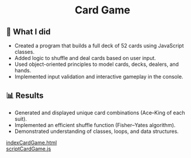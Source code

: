 <div id="user-content-toc"> 
  <ul align="center" style="list-style: none;"> 
    <summary > 
      <h1> Card Game </h1> 
    </summary> 
  </ul> 
</div>

## 📝 What I did
* Created a program that builds a full deck of 52 cards using JavaScript classes.
* Added logic to shuffle and deal cards based on user input.
* Used object-oriented principles to model cards, decks, dealers, and hands.
* Implemented input validation and interactive gameplay in the console.

## 📊 Results
* Generated and displayed unique card combinations (Ace–King of each suit).
* Implemented an efficient shuffle function (Fisher–Yates algorithm).
* Demonstrated understanding of classes, loops, and data structures.

[indexCardGame.html](indexCardGame.html)<br/>
[scriptCardGame.js](scriptCardGame.js)
